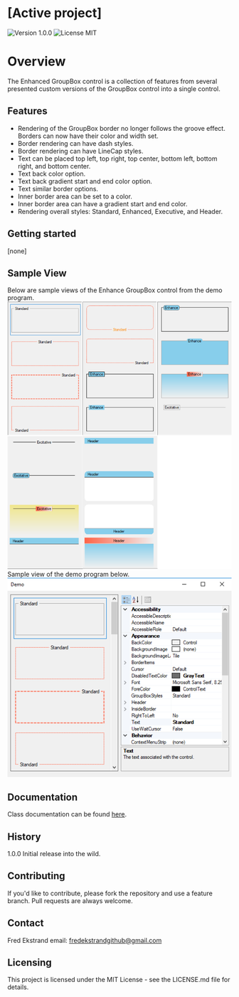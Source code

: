 # [Active project]
![Version 1.0.0](https://img.shields.io/badge/Version-1.0.0-brightgreen.svg) ![License MIT](https://img.shields.io/badge/Licence-MIT-blue.svg)
# Overview
The Enhanced GroupBox control is a collection of features from several presented custom versions of the GroupBox control into a single control. 

## Features
* Rendering of the GroupBox border no longer follows the groove effect. Borders can now have their color and width set.
* Border rendering can have dash styles. 
* Border rendering can have LineCap styles.
* Text can be placed top left, top right, top center, bottom left, bottom right, and bottom center.
* Text back color option.
* Text back gradient start and end color option.
* Text similar border options.
* Inner border area can be set to a color.
* Inner border area can have a gradient start and end color.
* Rendering overall styles: Standard, Enhanced, Executive, and Header.

## Getting started
[none]
## Sample View
Below are sample views of the Enhance GroupBox control from the demo program.
![Project type](https://github.com/FredEkstrand/ImageFiles/raw/master/GroupBoxExamples.png)
Sample view of the demo program below.
![Project type](https://github.com/FredEkstrand/ImageFiles/raw/master/EnhanceGroupBoxDemo.PNG)

## Documentation
Class documentation can be found [here](http://fredekstrand.github.io/EnhanceGroupBox).

## History
 1.0.0 Initial release into the wild.
 
## Contributing

If you'd like to contribute, please fork the repository and use a feature
branch. Pull requests are always welcome.

## Contact
Fred Ekstrand 
email: fredekstrandgithub@gmail.com
## Licensing

This project is licensed under the MIT License - see the LICENSE.md file for details. 